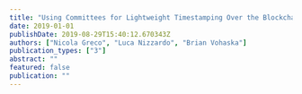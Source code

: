 ```yaml
---
title: "Using Committees for Lightweight Timestamping Over the Blockchain"
date: 2019-01-01
publishDate: 2019-08-29T15:40:12.670343Z
authors: ["Nicola Greco", "Luca Nizzardo", "Brian Vohaska"]
publication_types: ["3"]
abstract: ""
featured: false
publication: ""
---
```

